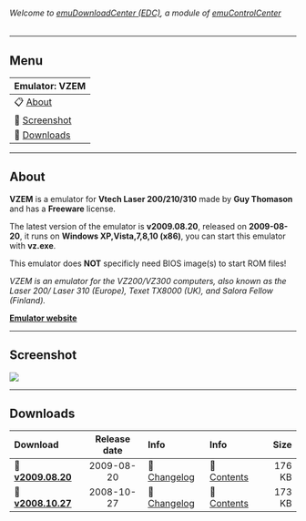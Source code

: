 ###### Welcome to [emuDownloadCenter (EDC)](https://github.com/PhoenixInteractiveNL/emuDownloadCenter/wiki/), a module of [emuControlCenter](https://github.com/PhoenixInteractiveNL/emuControlCenter/wiki/)
***
## Menu
| **Emulator: VZEM** |
|:---------|
| :clipboard: [About](#about) |
| :sunrise: [Screenshot](#screenshot) |
| :floppy_disk: [Downloads](#downloads) |
***
## About
**VZEM** is a emulator for **Vtech Laser 200/210/310** made by **Guy Thomason** and has a **Freeware** license.

The latest version of the emulator is **v2009.08.20**, released on **2009-08-20**, it runs on **Windows XP,Vista,7,8,10 (x86)**, you can start this emulator with **vz.exe**.

This emulator does **NOT** specificly need BIOS image(s) to start ROM files!

_VZEM is an emulator for the VZ200/VZ300 computers, also known as the Laser 200/ Laser 310 (Europe), Texet TX8000 (UK), and Salora Fellow (Finland)._

[**Emulator website**](http://intertek00.customer.netspace.net.au/vz200/)
***
## Screenshot
![](https://raw.githubusercontent.com/PhoenixInteractiveNL/emuDownloadCenter/master/hooks/vzem/screen.jpg)
***
## Downloads
| Download | Release date  | Info       | Info       | Size       |
|:---------|:-------------:|:-----------|:-----------|-----------:|
| :floppy_disk: [**v2009.08.20**](https://github.com/PhoenixInteractiveNL/edc-repo0002/raw/master/vzem/2009.08.20.7z) | 2009-08-20 | :page_facing_up: [Changelog](https://github.com/PhoenixInteractiveNL/edc-repo0002/blob/master/vzem/2009.08.20_changelog.txt) | :mag_right: [Contents](https://github.com/PhoenixInteractiveNL/edc-repo0002/blob/master/vzem/2009.08.20_contents.txt) | 176 KB |
| :floppy_disk: [**v2008.10.27**](https://github.com/PhoenixInteractiveNL/edc-repo0002/raw/master/vzem/2008.10.27.7z) | 2008-10-27 | :page_facing_up: [Changelog](https://github.com/PhoenixInteractiveNL/edc-repo0002/blob/master/vzem/2008.10.27_changelog.txt) | :mag_right: [Contents](https://github.com/PhoenixInteractiveNL/edc-repo0002/blob/master/vzem/2008.10.27_contents.txt) | 173 KB |
